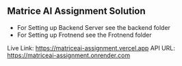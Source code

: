 ## Matrice AI Assignment Solution

- For Setting up Backend Server  see the backend folder
- For Setting up Frotnend see the Frotnend folder

Live Link: https://matriceai-assignment.vercel.app
API URL: https://matriceai-assignment.onrender.com
